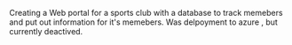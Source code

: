 Creating a Web portal for a sports club  with a database to track memebers and put out information for it's memebers. Was delpoyment to azure , but currently deactived.
